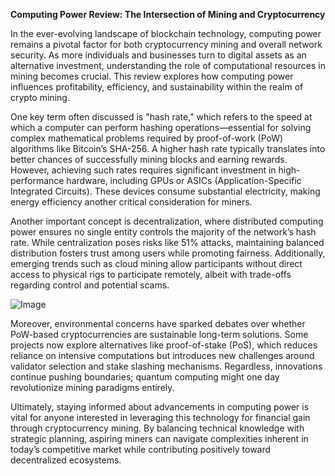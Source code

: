 **Computing Power Review: The Intersection of Mining and Cryptocurrency**

In the ever-evolving landscape of blockchain technology, computing power remains a pivotal factor for both cryptocurrency mining and overall network security. As more individuals and businesses turn to digital assets as an alternative investment, understanding the role of computational resources in mining becomes crucial. This review explores how computing power influences profitability, efficiency, and sustainability within the realm of crypto mining.

One key term often discussed is "hash rate," which refers to the speed at which a computer can perform hashing operations—essential for solving complex mathematical problems required by proof-of-work (PoW) algorithms like Bitcoin’s SHA-256. A higher hash rate typically translates into better chances of successfully mining blocks and earning rewards. However, achieving such rates requires significant investment in high-performance hardware, including GPUs or ASICs (Application-Specific Integrated Circuits). These devices consume substantial electricity, making energy efficiency another critical consideration for miners.

Another important concept is decentralization, where distributed computing power ensures no single entity controls the majority of the network’s hash rate. While centralization poses risks like 51% attacks, maintaining balanced distribution fosters trust among users while promoting fairness. Additionally, emerging trends such as cloud mining allow participants without direct access to physical rigs to participate remotely, albeit with trade-offs regarding control and potential scams.

![Image](https://github.com/user-attachments/assets/31692037-0104-4703-abd1-696b6a7dd41b)

Moreover, environmental concerns have sparked debates over whether PoW-based cryptocurrencies are sustainable long-term solutions. Some projects now explore alternatives like proof-of-stake (PoS), which reduces reliance on intensive computations but introduces new challenges around validator selection and stake slashing mechanisms. Regardless, innovations continue pushing boundaries; quantum computing might one day revolutionize mining paradigms entirely.

Ultimately, staying informed about advancements in computing power is vital for anyone interested in leveraging this technology for financial gain through cryptocurrency mining. By balancing technical knowledge with strategic planning, aspiring miners can navigate complexities inherent in today’s competitive market while contributing positively toward decentralized ecosystems.